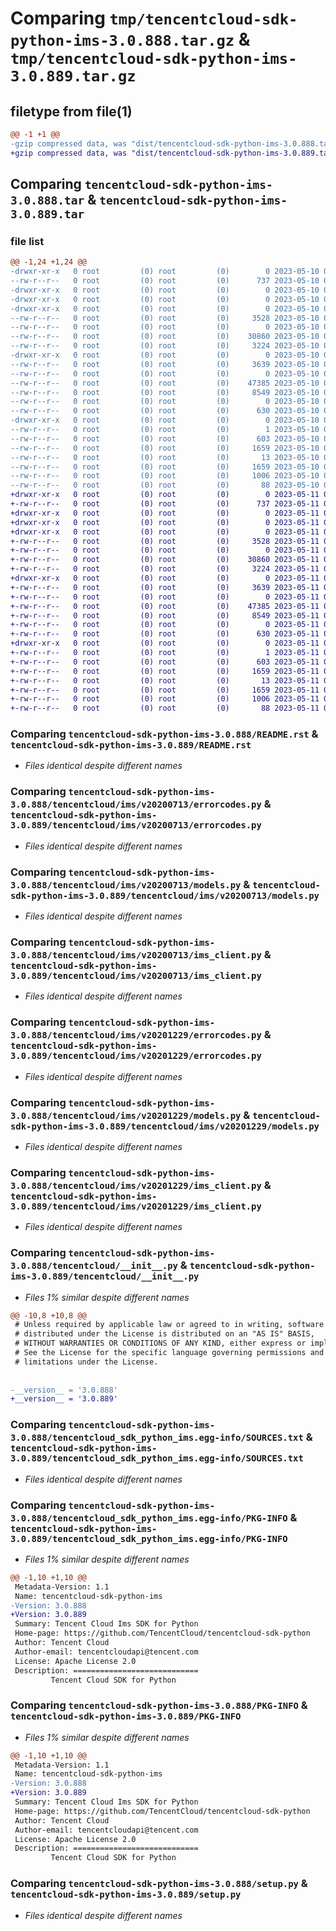 # Comparing `tmp/tencentcloud-sdk-python-ims-3.0.888.tar.gz` & `tmp/tencentcloud-sdk-python-ims-3.0.889.tar.gz`

## filetype from file(1)

```diff
@@ -1 +1 @@
-gzip compressed data, was "dist/tencentcloud-sdk-python-ims-3.0.888.tar", last modified: Wed May 10 02:17:28 2023, max compression
+gzip compressed data, was "dist/tencentcloud-sdk-python-ims-3.0.889.tar", last modified: Thu May 11 02:53:01 2023, max compression
```

## Comparing `tencentcloud-sdk-python-ims-3.0.888.tar` & `tencentcloud-sdk-python-ims-3.0.889.tar`

### file list

```diff
@@ -1,24 +1,24 @@
-drwxr-xr-x   0 root         (0) root         (0)        0 2023-05-10 02:17:28.000000 tencentcloud-sdk-python-ims-3.0.888/
--rw-r--r--   0 root         (0) root         (0)      737 2023-05-10 02:17:27.000000 tencentcloud-sdk-python-ims-3.0.888/README.rst
-drwxr-xr-x   0 root         (0) root         (0)        0 2023-05-10 02:17:28.000000 tencentcloud-sdk-python-ims-3.0.888/tencentcloud/
-drwxr-xr-x   0 root         (0) root         (0)        0 2023-05-10 02:17:28.000000 tencentcloud-sdk-python-ims-3.0.888/tencentcloud/ims/
-drwxr-xr-x   0 root         (0) root         (0)        0 2023-05-10 02:17:28.000000 tencentcloud-sdk-python-ims-3.0.888/tencentcloud/ims/v20200713/
--rw-r--r--   0 root         (0) root         (0)     3528 2023-05-10 02:17:27.000000 tencentcloud-sdk-python-ims-3.0.888/tencentcloud/ims/v20200713/errorcodes.py
--rw-r--r--   0 root         (0) root         (0)        0 2023-05-10 02:17:27.000000 tencentcloud-sdk-python-ims-3.0.888/tencentcloud/ims/v20200713/__init__.py
--rw-r--r--   0 root         (0) root         (0)    30860 2023-05-10 02:17:27.000000 tencentcloud-sdk-python-ims-3.0.888/tencentcloud/ims/v20200713/models.py
--rw-r--r--   0 root         (0) root         (0)     3224 2023-05-10 02:17:27.000000 tencentcloud-sdk-python-ims-3.0.888/tencentcloud/ims/v20200713/ims_client.py
-drwxr-xr-x   0 root         (0) root         (0)        0 2023-05-10 02:17:28.000000 tencentcloud-sdk-python-ims-3.0.888/tencentcloud/ims/v20201229/
--rw-r--r--   0 root         (0) root         (0)     3639 2023-05-10 02:17:27.000000 tencentcloud-sdk-python-ims-3.0.888/tencentcloud/ims/v20201229/errorcodes.py
--rw-r--r--   0 root         (0) root         (0)        0 2023-05-10 02:17:27.000000 tencentcloud-sdk-python-ims-3.0.888/tencentcloud/ims/v20201229/__init__.py
--rw-r--r--   0 root         (0) root         (0)    47385 2023-05-10 02:17:27.000000 tencentcloud-sdk-python-ims-3.0.888/tencentcloud/ims/v20201229/models.py
--rw-r--r--   0 root         (0) root         (0)     8549 2023-05-10 02:17:27.000000 tencentcloud-sdk-python-ims-3.0.888/tencentcloud/ims/v20201229/ims_client.py
--rw-r--r--   0 root         (0) root         (0)        0 2023-05-10 02:17:27.000000 tencentcloud-sdk-python-ims-3.0.888/tencentcloud/ims/__init__.py
--rw-r--r--   0 root         (0) root         (0)      630 2023-05-10 02:17:27.000000 tencentcloud-sdk-python-ims-3.0.888/tencentcloud/__init__.py
-drwxr-xr-x   0 root         (0) root         (0)        0 2023-05-10 02:17:28.000000 tencentcloud-sdk-python-ims-3.0.888/tencentcloud_sdk_python_ims.egg-info/
--rw-r--r--   0 root         (0) root         (0)        1 2023-05-10 02:17:28.000000 tencentcloud-sdk-python-ims-3.0.888/tencentcloud_sdk_python_ims.egg-info/dependency_links.txt
--rw-r--r--   0 root         (0) root         (0)      603 2023-05-10 02:17:28.000000 tencentcloud-sdk-python-ims-3.0.888/tencentcloud_sdk_python_ims.egg-info/SOURCES.txt
--rw-r--r--   0 root         (0) root         (0)     1659 2023-05-10 02:17:28.000000 tencentcloud-sdk-python-ims-3.0.888/tencentcloud_sdk_python_ims.egg-info/PKG-INFO
--rw-r--r--   0 root         (0) root         (0)       13 2023-05-10 02:17:28.000000 tencentcloud-sdk-python-ims-3.0.888/tencentcloud_sdk_python_ims.egg-info/top_level.txt
--rw-r--r--   0 root         (0) root         (0)     1659 2023-05-10 02:17:28.000000 tencentcloud-sdk-python-ims-3.0.888/PKG-INFO
--rw-r--r--   0 root         (0) root         (0)     1006 2023-05-10 02:17:27.000000 tencentcloud-sdk-python-ims-3.0.888/setup.py
--rw-r--r--   0 root         (0) root         (0)       88 2023-05-10 02:17:28.000000 tencentcloud-sdk-python-ims-3.0.888/setup.cfg
+drwxr-xr-x   0 root         (0) root         (0)        0 2023-05-11 02:53:01.000000 tencentcloud-sdk-python-ims-3.0.889/
+-rw-r--r--   0 root         (0) root         (0)      737 2023-05-11 02:53:01.000000 tencentcloud-sdk-python-ims-3.0.889/README.rst
+drwxr-xr-x   0 root         (0) root         (0)        0 2023-05-11 02:53:01.000000 tencentcloud-sdk-python-ims-3.0.889/tencentcloud/
+drwxr-xr-x   0 root         (0) root         (0)        0 2023-05-11 02:53:01.000000 tencentcloud-sdk-python-ims-3.0.889/tencentcloud/ims/
+drwxr-xr-x   0 root         (0) root         (0)        0 2023-05-11 02:53:01.000000 tencentcloud-sdk-python-ims-3.0.889/tencentcloud/ims/v20200713/
+-rw-r--r--   0 root         (0) root         (0)     3528 2023-05-11 02:53:01.000000 tencentcloud-sdk-python-ims-3.0.889/tencentcloud/ims/v20200713/errorcodes.py
+-rw-r--r--   0 root         (0) root         (0)        0 2023-05-11 02:53:01.000000 tencentcloud-sdk-python-ims-3.0.889/tencentcloud/ims/v20200713/__init__.py
+-rw-r--r--   0 root         (0) root         (0)    30860 2023-05-11 02:53:01.000000 tencentcloud-sdk-python-ims-3.0.889/tencentcloud/ims/v20200713/models.py
+-rw-r--r--   0 root         (0) root         (0)     3224 2023-05-11 02:53:01.000000 tencentcloud-sdk-python-ims-3.0.889/tencentcloud/ims/v20200713/ims_client.py
+drwxr-xr-x   0 root         (0) root         (0)        0 2023-05-11 02:53:01.000000 tencentcloud-sdk-python-ims-3.0.889/tencentcloud/ims/v20201229/
+-rw-r--r--   0 root         (0) root         (0)     3639 2023-05-11 02:53:01.000000 tencentcloud-sdk-python-ims-3.0.889/tencentcloud/ims/v20201229/errorcodes.py
+-rw-r--r--   0 root         (0) root         (0)        0 2023-05-11 02:53:01.000000 tencentcloud-sdk-python-ims-3.0.889/tencentcloud/ims/v20201229/__init__.py
+-rw-r--r--   0 root         (0) root         (0)    47385 2023-05-11 02:53:01.000000 tencentcloud-sdk-python-ims-3.0.889/tencentcloud/ims/v20201229/models.py
+-rw-r--r--   0 root         (0) root         (0)     8549 2023-05-11 02:53:01.000000 tencentcloud-sdk-python-ims-3.0.889/tencentcloud/ims/v20201229/ims_client.py
+-rw-r--r--   0 root         (0) root         (0)        0 2023-05-11 02:53:01.000000 tencentcloud-sdk-python-ims-3.0.889/tencentcloud/ims/__init__.py
+-rw-r--r--   0 root         (0) root         (0)      630 2023-05-11 02:53:01.000000 tencentcloud-sdk-python-ims-3.0.889/tencentcloud/__init__.py
+drwxr-xr-x   0 root         (0) root         (0)        0 2023-05-11 02:53:01.000000 tencentcloud-sdk-python-ims-3.0.889/tencentcloud_sdk_python_ims.egg-info/
+-rw-r--r--   0 root         (0) root         (0)        1 2023-05-11 02:53:01.000000 tencentcloud-sdk-python-ims-3.0.889/tencentcloud_sdk_python_ims.egg-info/dependency_links.txt
+-rw-r--r--   0 root         (0) root         (0)      603 2023-05-11 02:53:01.000000 tencentcloud-sdk-python-ims-3.0.889/tencentcloud_sdk_python_ims.egg-info/SOURCES.txt
+-rw-r--r--   0 root         (0) root         (0)     1659 2023-05-11 02:53:01.000000 tencentcloud-sdk-python-ims-3.0.889/tencentcloud_sdk_python_ims.egg-info/PKG-INFO
+-rw-r--r--   0 root         (0) root         (0)       13 2023-05-11 02:53:01.000000 tencentcloud-sdk-python-ims-3.0.889/tencentcloud_sdk_python_ims.egg-info/top_level.txt
+-rw-r--r--   0 root         (0) root         (0)     1659 2023-05-11 02:53:01.000000 tencentcloud-sdk-python-ims-3.0.889/PKG-INFO
+-rw-r--r--   0 root         (0) root         (0)     1006 2023-05-11 02:53:01.000000 tencentcloud-sdk-python-ims-3.0.889/setup.py
+-rw-r--r--   0 root         (0) root         (0)       88 2023-05-11 02:53:01.000000 tencentcloud-sdk-python-ims-3.0.889/setup.cfg
```

### Comparing `tencentcloud-sdk-python-ims-3.0.888/README.rst` & `tencentcloud-sdk-python-ims-3.0.889/README.rst`

 * *Files identical despite different names*

### Comparing `tencentcloud-sdk-python-ims-3.0.888/tencentcloud/ims/v20200713/errorcodes.py` & `tencentcloud-sdk-python-ims-3.0.889/tencentcloud/ims/v20200713/errorcodes.py`

 * *Files identical despite different names*

### Comparing `tencentcloud-sdk-python-ims-3.0.888/tencentcloud/ims/v20200713/models.py` & `tencentcloud-sdk-python-ims-3.0.889/tencentcloud/ims/v20200713/models.py`

 * *Files identical despite different names*

### Comparing `tencentcloud-sdk-python-ims-3.0.888/tencentcloud/ims/v20200713/ims_client.py` & `tencentcloud-sdk-python-ims-3.0.889/tencentcloud/ims/v20200713/ims_client.py`

 * *Files identical despite different names*

### Comparing `tencentcloud-sdk-python-ims-3.0.888/tencentcloud/ims/v20201229/errorcodes.py` & `tencentcloud-sdk-python-ims-3.0.889/tencentcloud/ims/v20201229/errorcodes.py`

 * *Files identical despite different names*

### Comparing `tencentcloud-sdk-python-ims-3.0.888/tencentcloud/ims/v20201229/models.py` & `tencentcloud-sdk-python-ims-3.0.889/tencentcloud/ims/v20201229/models.py`

 * *Files identical despite different names*

### Comparing `tencentcloud-sdk-python-ims-3.0.888/tencentcloud/ims/v20201229/ims_client.py` & `tencentcloud-sdk-python-ims-3.0.889/tencentcloud/ims/v20201229/ims_client.py`

 * *Files identical despite different names*

### Comparing `tencentcloud-sdk-python-ims-3.0.888/tencentcloud/__init__.py` & `tencentcloud-sdk-python-ims-3.0.889/tencentcloud/__init__.py`

 * *Files 1% similar despite different names*

```diff
@@ -10,8 +10,8 @@
 # Unless required by applicable law or agreed to in writing, software
 # distributed under the License is distributed on an "AS IS" BASIS,
 # WITHOUT WARRANTIES OR CONDITIONS OF ANY KIND, either express or implied.
 # See the License for the specific language governing permissions and
 # limitations under the License.
 
 
-__version__ = '3.0.888'
+__version__ = '3.0.889'
```

### Comparing `tencentcloud-sdk-python-ims-3.0.888/tencentcloud_sdk_python_ims.egg-info/SOURCES.txt` & `tencentcloud-sdk-python-ims-3.0.889/tencentcloud_sdk_python_ims.egg-info/SOURCES.txt`

 * *Files identical despite different names*

### Comparing `tencentcloud-sdk-python-ims-3.0.888/tencentcloud_sdk_python_ims.egg-info/PKG-INFO` & `tencentcloud-sdk-python-ims-3.0.889/tencentcloud_sdk_python_ims.egg-info/PKG-INFO`

 * *Files 1% similar despite different names*

```diff
@@ -1,10 +1,10 @@
 Metadata-Version: 1.1
 Name: tencentcloud-sdk-python-ims
-Version: 3.0.888
+Version: 3.0.889
 Summary: Tencent Cloud Ims SDK for Python
 Home-page: https://github.com/TencentCloud/tencentcloud-sdk-python
 Author: Tencent Cloud
 Author-email: tencentcloudapi@tencent.com
 License: Apache License 2.0
 Description: ============================
         Tencent Cloud SDK for Python
```

### Comparing `tencentcloud-sdk-python-ims-3.0.888/PKG-INFO` & `tencentcloud-sdk-python-ims-3.0.889/PKG-INFO`

 * *Files 1% similar despite different names*

```diff
@@ -1,10 +1,10 @@
 Metadata-Version: 1.1
 Name: tencentcloud-sdk-python-ims
-Version: 3.0.888
+Version: 3.0.889
 Summary: Tencent Cloud Ims SDK for Python
 Home-page: https://github.com/TencentCloud/tencentcloud-sdk-python
 Author: Tencent Cloud
 Author-email: tencentcloudapi@tencent.com
 License: Apache License 2.0
 Description: ============================
         Tencent Cloud SDK for Python
```

### Comparing `tencentcloud-sdk-python-ims-3.0.888/setup.py` & `tencentcloud-sdk-python-ims-3.0.889/setup.py`

 * *Files identical despite different names*

